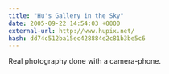 ```yaml
---
title: "Hu's Gallery in the Sky"
date: 2005-09-22 14:54:03 +0000
external-url: http://www.hupix.net/
hash: dd74c512ba15ec428884e2c81b3be5c6
---
```


Real photography done with a camera-phone.
